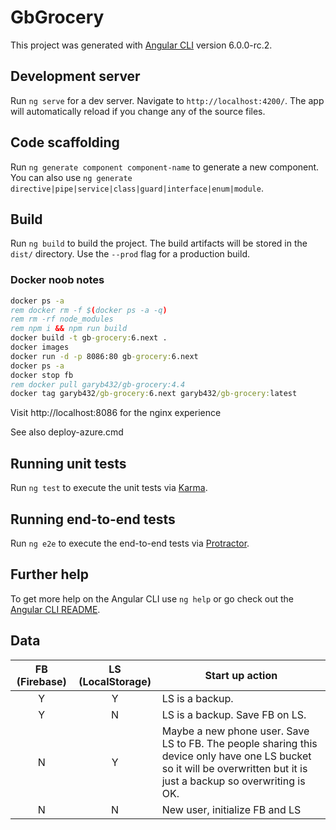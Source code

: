 # GbGrocery

This project was generated with [Angular CLI](https://github.com/angular/angular-cli) version 6.0.0-rc.2.

## Development server

Run `ng serve` for a dev server. Navigate to `http://localhost:4200/`. The app will automatically reload if you change any of the source files.

## Code scaffolding

Run `ng generate component component-name` to generate a new component. You can also use `ng generate directive|pipe|service|class|guard|interface|enum|module`.

## Build

Run `ng build` to build the project. The build artifacts will be stored in the `dist/` directory. Use the `--prod` flag for a production build.

### Docker noob notes

```cmd
docker ps -a
rem docker rm -f $(docker ps -a -q)
rem rm -rf node_modules
rem npm i && npm run build
docker build -t gb-grocery:6.next .
docker images
docker run -d -p 8086:80 gb-grocery:6.next
docker ps -a
docker stop fb
rem docker pull garyb432/gb-grocery:4.4
docker tag garyb432/gb-grocery:6.next garyb432/gb-grocery:latest
```

Visit http://localhost:8086 for the nginx experience

See also deploy-azure.cmd

## Running unit tests

Run `ng test` to execute the unit tests via [Karma](https://karma-runner.github.io).

## Running end-to-end tests

Run `ng e2e` to execute the end-to-end tests via [Protractor](http://www.protractortest.org/).

## Further help

To get more help on the Angular CLI use `ng help` or go check out the [Angular CLI README](https://github.com/angular/angular-cli/blob/master/README.md).

## Data

| FB (Firebase) | LS (LocalStorage) | Start up action |
|:--:|:--:|---------------------------------------------|
| Y | Y | LS is a backup. |
| Y | N | LS is a backup. Save FB on LS. |
| N | Y | Maybe a new phone user. Save LS to FB. The people sharing this device only have one LS bucket so it will be overwritten but it is just a backup so overwriting is OK. |
| N | N | New user, initialize FB and LS |
